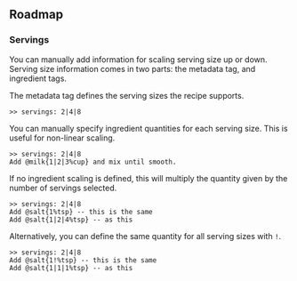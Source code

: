 ## Roadmap

### Servings
You can manually add information for scaling serving size up or down. Serving size information comes in two parts: the metadata tag, and ingredient tags.

The metadata tag defines the serving sizes the recipe supports.

```
>> servings: 2|4|8
```

You can manually specify ingredient quantities for each serving size. This is useful for non-linear scaling.

```
>> servings: 2|4|8
Add @milk{1|2|3%cup} and mix until smooth.
```

If no ingredient scaling is defined, this will multiply the quantity given by the number of servings selected.

```
>> servings: 2|4|8
Add @salt{1%tsp} -- this is the same
Add @salt{1|2|4%tsp} -- as this
```

Alternatively, you can define the same quantity for all serving sizes with `!`.

```
>> servings: 2|4|8
Add @salt{1!%tsp} -- this is the same
Add @salt{1|1|1%tsp} -- as this
```
